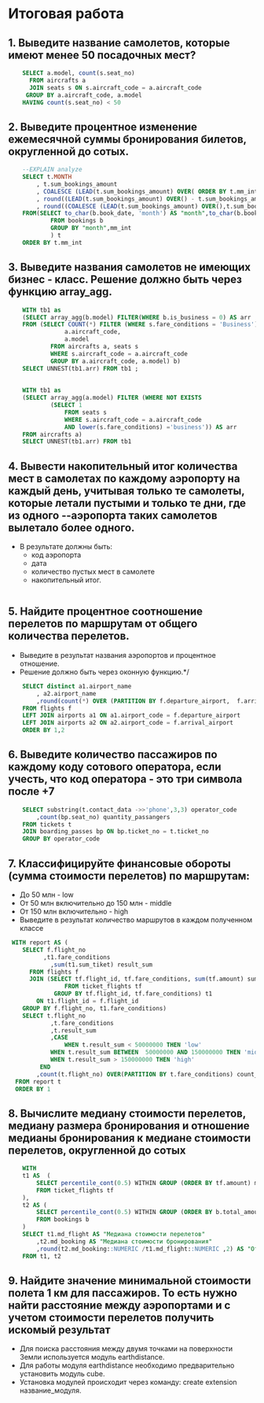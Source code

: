 # Итоговая работа
## 1. Выведите название самолетов, которые имеют менее 50 посадочных мест?
```SQL
    SELECT a.model, count(s.seat_no)
      FROM aircrafts a
      JOIN seats s ON s.aircraft_code = a.aircraft_code 
     GROUP BY a.aircraft_code, a.model   
    HAVING count(s.seat_no) < 50  
```

## 2. Выведите процентное изменение ежемесячной суммы бронирования билетов, округленной до сотых.
```SQL
    --EXPLAIN analyze
    SELECT t.MONTH
        , t.sum_bookings_amount
        , COALESCE (LEAD(t.sum_bookings_amount) OVER( ORDER BY t.mm_int),0)
        , round((LEAD(t.sum_bookings_amount) OVER() - t.sum_bookings_amount) / t.sum_bookings_amount*100,2) change_persent_amount 
        , round((COALESCE (LEAD(t.sum_bookings_amount) OVER(),t.sum_bookings_amount) - t.sum_bookings_amount) / t.sum_bookings_amount*100,2) change_persent_amount 
    FROM(SELECT to_char(b.book_date, 'month') AS "month",to_char(b.book_date,'MM') mm_int,  sum (b.total_amount) sum_bookings_amount 
            FROM bookings b 
            GROUP BY "month",mm_int
            ) t
    ORDER BY t.mm_int
```

## 3. Выведите названия самолетов не имеющих бизнес - класс. Решение должно быть через функцию array_agg.
```SQL
    WITH tb1 as
    (SELECT array_agg(b.model) FILTER(WHERE b.is_business = 0) AS arr
    FROM (SELECT COUNT(*) FILTER (WHERE s.fare_conditions = 'Business') AS is_business,
                a.aircraft_code,
                a.model 
            FROM aircrafts a, seats s
            WHERE s.aircraft_code = a.aircraft_code
            GROUP BY a.aircraft_code, a.model) b)
    SELECT UNNEST(tb1.arr) FROM tb1 ;
            
            
    WITH tb1 as
    (SELECT array_agg(a.model) FILTER (WHERE NOT EXISTS 
            (SELECT 1 
                FROM seats s 
                WHERE s.aircraft_code = a.aircraft_code 
                AND lower(s.fare_conditions) ='business')) AS arr
    FROM aircrafts a)
    SELECT UNNEST(tb1.arr) FROM tb1 
```
## 4. Вывести накопительный итог количества мест в самолетах по каждому аэропорту на каждый день, учитывая только те самолеты, которые летали пустыми и только те дни, где из одного     --аэропорта таких самолетов вылетало более одного.
* В результате должны быть:
  * код аэропорта 
  * дата
  * количество пустых мест в самолете
  * накопительный итог.
```SQL

```

## 5. Найдите процентное соотношение перелетов по маршрутам от общего количества перелетов.
* Выведите в результат названия аэропортов и процентное отношение.
* Решение должно быть через оконную функцию.*/
```SQL
    SELECT distinct a1.airport_name
        , a2.airport_name
        ,round(count(*) OVER (PARTITION BY f.departure_airport,  f.arrival_airport)*1./ count(*) OVER () * 100.,2) || '%' result_fuction
    FROM flights f
    LEFT JOIN airports a1 ON a1.airport_code = f.departure_airport
    LEFT JOIN airports a2 ON a2.airport_code = f.arrival_airport
    ORDER BY 1,2
```

## 6. Выведите количество пассажиров по каждому коду сотового оператора, если учесть, что код оператора - это три символа после +7
```SQL
    SELECT substring(t.contact_data ->>'phone',3,3) operator_code
        ,count(bp.seat_no) quantity_passangers
    FROM tickets t 
    JOIN boarding_passes bp ON bp.ticket_no = t.ticket_no 
    GROUP BY operator_code 
```

## 7. Классифицируйте финансовые обороты (сумма стоимости перелетов) по маршрутам: 
* До 50 млн - low
* От 50 млн включительно до 150 млн - middle
* От 150 млн включительно - high
* Выведите в результат количество маршрутов в каждом полученном классе
```SQL
 WITH report AS (
	SELECT f.flight_no
	      ,t1.fare_conditions
			,sum(t1.sum_tiket) result_sum
	  FROM flights f 
	  JOIN (SELECT tf.flight_id, tf.fare_conditions, sum(tf.amount) sum_tiket
			    FROM ticket_flights tf 
	         GROUP BY tf.flight_id, tf.fare_conditions) t1
	    ON t1.flight_id = f.flight_id 
	GROUP BY f.flight_no, t1.fare_conditions)
	SELECT t.flight_no
			,t.fare_conditions
			,t.result_sum
			,CASE
				WHEN t.result_sum < 50000000 THEN 'low'	
			WHEN t.result_sum BETWEEN  50000000 AND 150000000 THEN 'middle'	
			WHEN t.result_sum > 150000000 THEN 'high'	
		 END
		,count(t.flight_no) OVER(PARTITION BY t.fare_conditions) count_flight 
  FROM report t
  ORDER BY 1
```

## 8. Вычислите медиану стоимости перелетов, медиану размера бронирования и отношение медианы бронирования к медиане стоимости перелетов, округленной до сотых
```SQL
    WITH 
    t1 AS  (
        SELECT percentile_cont(0.5) WITHIN GROUP (ORDER BY tf.amount) md_flight  
        FROM ticket_flights tf 
    ),
    t2 AS (
        SELECT percentile_cont(0.5) WITHIN GROUP (ORDER BY b.total_amount) md_booking  
        FROM bookings b 
    )
    SELECT t1.md_flight AS "Медиана стоимости перелетов"
        ,t2.md_booking AS "Медиана стоимости бронирования"
        ,round(t2.md_booking::NUMERIC /t1.md_flight::NUMERIC ,2) AS "Отношение" 
    FROM t1, t2  
```

## 9. Найдите значение минимальной стоимости полета 1 км для пассажиров. То есть нужно найти расстояние между аэропортами и с учетом стоимости перелетов получить искомый результат
* Для поиска расстояния между двумя точками на поверхности Земли используется модуль earthdistance.
* Для работы модуля earthdistance необходимо предварительно установить модуль cube.
* Установка модулей происходит через команду: create extension название_модуля.
```SQL

```